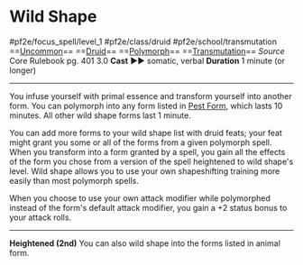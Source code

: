 # Wild Shape
#pf2e/focus_spell/level_1 #pf2e/class/druid #pf2e/school/transmutation 
==[Uncommon](../../../../../TTRPGShare-Pathfinder-2E-Vault/rules/traits/uncommon.md)== ==[Druid](../../../../../TTRPGShare-Pathfinder-2E-Vault/rules/traits/druid.md)== ==[Polymorph](../../../../../TTRPGShare-Pathfinder-2E-Vault/rules/traits/polymorph.md)== ==[Transmutation](../../../../../TTRPGShare-Pathfinder-2E-Vault/rules/traits/transmutation.md)==
*Source* Core Rulebook pg. 401 3.0
**Cast** ►► somatic, verbal
**Duration** 1 minute (or longer)

---
You infuse yourself with primal essence and transform yourself into another form. You can polymorph into any form listed in [Pest Form](../../Arcane_Tradition/Level%201/Pest%20Form.md), which lasts 10 minutes. All other wild shape forms last 1 minute.

You can add more forms to your wild shape list with druid feats; your feat might grant you some or all of the forms from a given polymorph spell. When you transform into a form granted by a spell, you gain all the effects of the form you chose from a version of the spell heightened to wild shape's level. Wild shape allows you to use your own shapeshifting training more easily than most polymorph spells.

When you choose to use your own attack modifier while polymorphed instead of the form's default attack modifier, you gain a +2 status bonus to your attack rolls.

<hr>

**Heightened (2nd)** You can also wild shape into the forms listed in animal form.